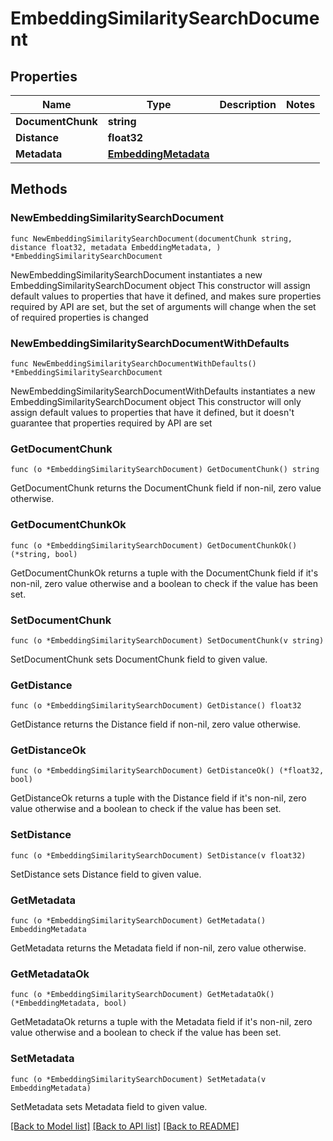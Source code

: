 # EmbeddingSimilaritySearchDocument

## Properties

Name | Type | Description | Notes
------------ | ------------- | ------------- | -------------
**DocumentChunk** | **string** |  | 
**Distance** | **float32** |  | 
**Metadata** | [**EmbeddingMetadata**](EmbeddingMetadata.md) |  | 

## Methods

### NewEmbeddingSimilaritySearchDocument

`func NewEmbeddingSimilaritySearchDocument(documentChunk string, distance float32, metadata EmbeddingMetadata, ) *EmbeddingSimilaritySearchDocument`

NewEmbeddingSimilaritySearchDocument instantiates a new EmbeddingSimilaritySearchDocument object
This constructor will assign default values to properties that have it defined,
and makes sure properties required by API are set, but the set of arguments
will change when the set of required properties is changed

### NewEmbeddingSimilaritySearchDocumentWithDefaults

`func NewEmbeddingSimilaritySearchDocumentWithDefaults() *EmbeddingSimilaritySearchDocument`

NewEmbeddingSimilaritySearchDocumentWithDefaults instantiates a new EmbeddingSimilaritySearchDocument object
This constructor will only assign default values to properties that have it defined,
but it doesn't guarantee that properties required by API are set

### GetDocumentChunk

`func (o *EmbeddingSimilaritySearchDocument) GetDocumentChunk() string`

GetDocumentChunk returns the DocumentChunk field if non-nil, zero value otherwise.

### GetDocumentChunkOk

`func (o *EmbeddingSimilaritySearchDocument) GetDocumentChunkOk() (*string, bool)`

GetDocumentChunkOk returns a tuple with the DocumentChunk field if it's non-nil, zero value otherwise
and a boolean to check if the value has been set.

### SetDocumentChunk

`func (o *EmbeddingSimilaritySearchDocument) SetDocumentChunk(v string)`

SetDocumentChunk sets DocumentChunk field to given value.


### GetDistance

`func (o *EmbeddingSimilaritySearchDocument) GetDistance() float32`

GetDistance returns the Distance field if non-nil, zero value otherwise.

### GetDistanceOk

`func (o *EmbeddingSimilaritySearchDocument) GetDistanceOk() (*float32, bool)`

GetDistanceOk returns a tuple with the Distance field if it's non-nil, zero value otherwise
and a boolean to check if the value has been set.

### SetDistance

`func (o *EmbeddingSimilaritySearchDocument) SetDistance(v float32)`

SetDistance sets Distance field to given value.


### GetMetadata

`func (o *EmbeddingSimilaritySearchDocument) GetMetadata() EmbeddingMetadata`

GetMetadata returns the Metadata field if non-nil, zero value otherwise.

### GetMetadataOk

`func (o *EmbeddingSimilaritySearchDocument) GetMetadataOk() (*EmbeddingMetadata, bool)`

GetMetadataOk returns a tuple with the Metadata field if it's non-nil, zero value otherwise
and a boolean to check if the value has been set.

### SetMetadata

`func (o *EmbeddingSimilaritySearchDocument) SetMetadata(v EmbeddingMetadata)`

SetMetadata sets Metadata field to given value.



[[Back to Model list]](../README.md#documentation-for-models) [[Back to API list]](../README.md#documentation-for-api-endpoints) [[Back to README]](../README.md)


